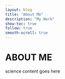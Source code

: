 ```yaml
---
layout: blog
title: "About Me"
description: "My Work"
show-toc: true
follow: true
smooth-scroll: true
---
```


# ABOUT ME

science content goes here
